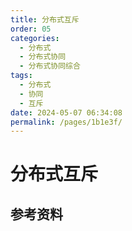 ```yaml
---
title: 分布式互斥
order: 05
categories: 
  - 分布式
  - 分布式协同
  - 分布式协同综合
tags: 
  - 分布式
  - 协同
  - 互斥
date: 2024-05-07 06:34:08
permalink: /pages/1b1e3f/
---
```


# 分布式互斥

## 参考资料
